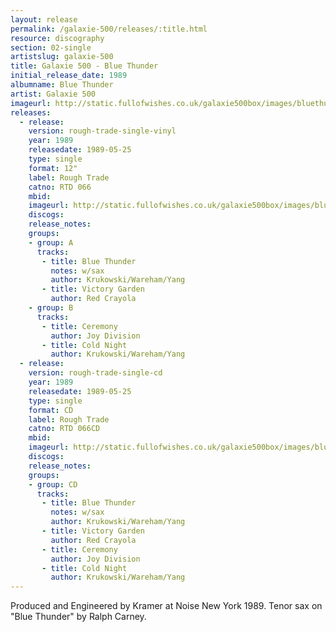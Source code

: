 ```yaml
---
layout: release
permalink: /galaxie-500/releases/:title.html
resource: discography
section: 02-single
artistslug: galaxie-500
title: Galaxie 500 - Blue Thunder
initial_release_date: 1989
albumname: Blue Thunder
artist: Galaxie 500
imageurl: http://static.fullofwishes.co.uk/galaxie500box/images/bluethunder_lg.gif
releases:
  - release: 
    version: rough-trade-single-vinyl
    year: 1989
    releasedate: 1989-05-25
    type: single
    format: 12"
    label: Rough Trade 
    catno: RTD 066
    mbid: 
    imageurl: http://static.fullofwishes.co.uk/galaxie500box/images/bluethunder_lg.gif
    discogs: 
    release_notes:
    groups:
    - group: A
      tracks:
       - title: Blue Thunder
         notes: w/sax
         author: Krukowski/Wareham/Yang
       - title: Victory Garden
         author: Red Crayola
    - group: B
      tracks:
       - title: Ceremony
         author: Joy Division
       - title: Cold Night
         author: Krukowski/Wareham/Yang
  - release: 
    version: rough-trade-single-cd
    year: 1989
    releasedate: 1989-05-25
    type: single
    format: CD
    label: Rough Trade 
    catno: RTD 066CD
    mbid: 
    imageurl: http://static.fullofwishes.co.uk/galaxie500box/images/bluethunder_lg.gif
    discogs: 
    release_notes:
    groups:
    - group: CD
      tracks:
       - title: Blue Thunder
         notes: w/sax
         author: Krukowski/Wareham/Yang
       - title: Victory Garden
         author: Red Crayola
       - title: Ceremony
         author: Joy Division
       - title: Cold Night
         author: Krukowski/Wareham/Yang
---
```

Produced and Engineered by Kramer at Noise New York 1989.
Tenor sax on "Blue Thunder" by Ralph Carney.
